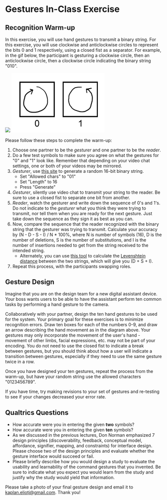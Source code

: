 # Gestures In-Class Exercise

## Recognition Warm-up
In this exercise, you will use hand gestures to transmit a binary string. For this exercise, you will use clockwise and anticlockwise circles to represent the bits 0 and 1 respectively, using a closed fist as a separator. For example, in the gif below, the participant is gesturing a clockwise circle, then an anticlockwise circle, then a clockwise circle indicating the binary string "010".

<img src="images/binary_gesture_example.gif" width="300"> <img src="images/binary_gestures.png" width="300">

Please follow these steps to complete the warm-up:
1. Choose one partner to be the *gesturer* and one partner to be the *reader*.
2. Do a few test symbols to make sure you agree on what the gestures for "0" and "1" look like. Remember that depending on your video chat settings, one or both of your videos may be mirrored.
3. *Gesturer*, use [this site](http://www.unit-conversion.info/texttools/random-string-generator/#data) to generate a random 16-bit binary string.
    * Set "Allowed chars" to "01"
    * Set "Length" to 16
    * Press "Generate"
4. *Gesturer*, silently use video chat to transmit your string to the reader. Be sure to use a closed fist to separate one bit from another.
5. *Reader*, watch the gesturer and write down the sequence of 0's and 1's. Do not indicate to the *gesturer* what you think they were trying to transmit, nor tell them when you are ready for the next gesture. Just take down the sequence as they sign it as best as you can.
6. Now, compare the sequence that the reader recognized with the binary string that the gesturer was trying to transmit. Calculate your accuracy by (N - D - S - I) / N * 100%, where N is number of symbols (16), D is the number of deletions, S is the number of substitutions, and I is the number of insertions needed to get from the string received to the intended string.
    * Alternately, you can use [this tool](http://www.unit-conversion.info/texttools/levenshtein-distance/#data) to calculate the [Levenshtein distance](https://www.wikiwand.com/en/Levenshtein_distance) between the two strings, which will give you (D + S + I).
7. Repeat this process, with the participants swapping roles.

## Gesture Design
Imagine that you are on the design team for a new digital assistant device. Your boss wants users to be able to have the assistant perform ten common tasks by performing a hand gesture to the camera.

Collaboratively with your partner, design the ten hand gestures to be used for the system. Your primary goal for these exercises is to minimize recognition errors. Draw ten boxes for each of the numbers 0-9, and draw an arrow describing the hand movement as in the diagram above. Your gestures may only incorporate the movement of the user's hand - movement of other limbs, facial expressions, etc. may not be part of your encoding. You do not need to use the closed fist to indicate a break between gestures, but you should think about how a user will indicate a transition between gestures, especially if they need to use the same gesture twice in a row.

Once you have designed your ten gestures, repeat the process from the warm-up, but have your random string use the allowed characters "0123456789".

If you have time, try making revisions to your set of gestures and re-testing to see if your changes decreased your error rate.

## Qualtrics Questions
* How accurate were you in entering the given **two** symbols?
* How accurate were you in entering the given **ten** symbols?
* As we discussed in the previous lectures, Don Norman emphasized 7 design principles (discoverability, feedback, conceptual model, affordance, signifier, mapping, and constraints) for interface design.  Please choose two of the design principles and evaluate whether the gesture interface would succeed or fail.
* Please briefly describe how you would design a study to evaluate the usability and learnability of the command gestures that you invented. Be sure to indicate what you expect you would learn from the study and justify why the study would yield that information.

Please take a photo of your final gesture design and email it to kaplan.eliotj@gmail.com. Thank you!
